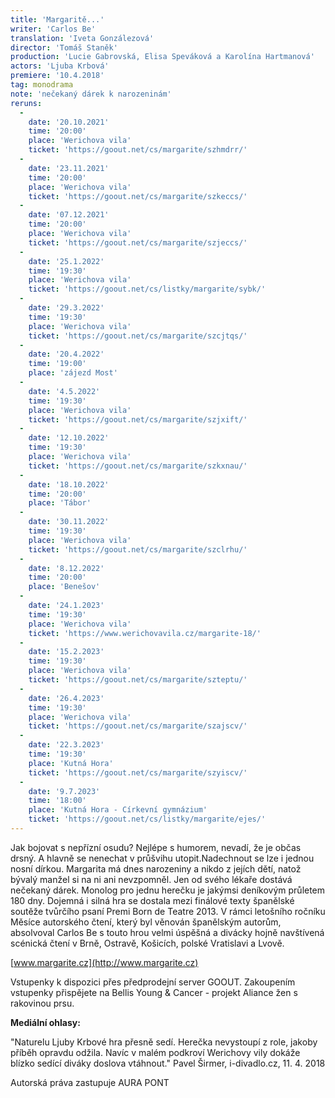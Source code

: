 ```yaml
---
title: 'Margaritě...'
writer: 'Carlos Be'
translation: 'Iveta Gonzálezová'
director: 'Tomáš Staněk'
production: 'Lucie Gabrovská, Elisa Speváková a Karolína Hartmanová'
actors: 'Ljuba Krbová'
premiere: '10.4.2018'
tag: monodrama
note: 'nečekaný dárek k narozeninám'
reruns:
  -
    date: '20.10.2021'
    time: '20:00'
    place: 'Werichova vila'
    ticket: 'https://goout.net/cs/margarite/szhmdrr/'
  -
    date: '23.11.2021'
    time: '20:00'
    place: 'Werichova vila'
    ticket: 'https://goout.net/cs/margarite/szkeccs/'
  -
    date: '07.12.2021'
    time: '20:00'
    place: 'Werichova vila'
    ticket: 'https://goout.net/cs/margarite/szjeccs/'
  -
    date: '25.1.2022'
    time: '19:30'
    place: 'Werichova vila'
    ticket: 'https://goout.net/cs/listky/margarite/sybk/'
  -  
    date: '29.3.2022'
    time: '19:30'
    place: 'Werichova vila'
    ticket: 'https://goout.net/cs/margarite/szcjtqs/'
  -  
    date: '20.4.2022'
    time: '19:00'
    place: 'zájezd Most'
  -
    date: '4.5.2022'
    time: '19:30'
    place: 'Werichova vila'
    ticket: 'https://goout.net/cs/margarite/szjxift/'
  -  
    date: '12.10.2022'
    time: '19:30'
    place: 'Werichova vila'
    ticket: 'https://goout.net/cs/margarite/szkxnau/'
  -  
    date: '18.10.2022'
    time: '20:00'
    place: 'Tábor'
  -  
    date: '30.11.2022'
    time: '19:30'
    place: 'Werichova vila'
    ticket: 'https://goout.net/cs/margarite/szclrhu/'
  -  
    date: '8.12.2022'
    time: '20:00'
    place: 'Benešov'
  -  
    date: '24.1.2023'
    time: '19:30'
    place: 'Werichova vila'
    ticket: 'https://www.werichovavila.cz/margarite-18/'
  -  
    date: '15.2.2023'
    time: '19:30'
    place: 'Werichova vila'
    ticket: 'https://goout.net/cs/margarite/szteptu/'
  -  
    date: '26.4.2023'
    time: '19:30'
    place: 'Werichova vila'
    ticket: 'https://goout.net/cs/margarite/szajscv/'
  -  
    date: '22.3.2023'
    time: '19:30'
    place: 'Kutná Hora'
    ticket: 'https://goout.net/cs/margarite/szyiscv/'
  -  
    date: '9.7.2023'
    time: '18:00'
    place: 'Kutná Hora - Církevní gymnázium'
    ticket: 'https://goout.net/cs/listky/margarite/ejes/'
---
```

Jak bojovat s nepřízní osudu? Nejlépe s humorem, nevadí, že je občas drsný. A hlavně se nenechat v průšvihu utopit.Nadechnout se lze i jednou nosní dírkou. Margarita má dnes narozeniny a nikdo z jejích dětí, natož bývalý manžel si na ni ani nevzpomněl. Jen od svého lékaře dostává nečekaný dárek. Monolog pro jednu herečku je jakýmsi deníkovým průletem 180 dny. Dojemná i silná hra se dostala mezi finálové texty španělské soutěže tvůrčího psaní Premi Born de Teatre 2013. V rámci letošního ročníku Měsíce autorského čtení, který byl věnován španělským autorům, absolvoval Carlos Be s touto hrou velmi úspěšná a divácky hojně navštívená scénická čtení v Brně, Ostravě, Košicích, polské Vratislavi a Lvově.

[www.margarite.cz](http://www.margarite.cz)

Vstupenky k dispozici přes předprodejní server GOOUT. Zakoupením vstupenky přispějete na Bellis Young & Cancer - projekt Aliance žen s rakovinou prsu.

**Mediální ohlasy:**

"Naturelu Ljuby Krbové hra přesně sedí. Herečka nevystoupí z role, jakoby příběh opravdu odžila. Navíc v malém podkroví Werichovy vily dokáže blízko sedící diváky doslova vtáhnout." Pavel Širmer, i-divadlo.cz, 11. 4. 2018

Autorská práva zastupuje AURA PONT
